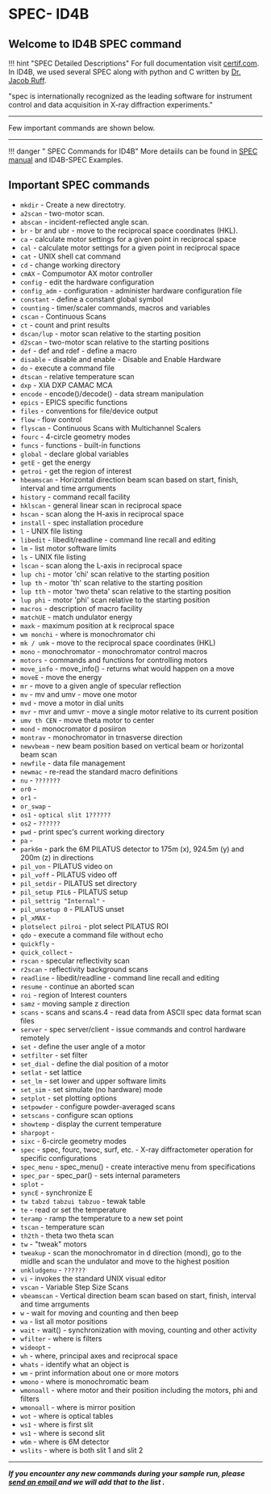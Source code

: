 # SPEC- ID4B


## Welcome to ID4B SPEC command

!!! hint "SPEC Detailed Descriptions"
    For full documentation visit [certif.com](https://certif.com/).
    In ID4B, we used several SPEC along with python and C written by [Dr. Jacob Ruff](https://www.chess.cornell.edu/about/staff-directory/jacob-ruff).


"spec is internationally recognized as the leading software for instrument control and data acquisition in X-ray diffraction experiments."

---
Few important commands are shown below.

---
!!! danger " SPEC Commands for ID4B" 
    More detaiils can be found in [SPEC manual](https://certif.com/) and ID4B-SPEC Examples.

## Important SPEC commands 

* `mkdir` - Create a new directotry.
* `a2scan` - two-motor scan.
* `abscan` - incident-reflected angle scan.
* `br` - br and ubr - move to the reciprocal space coordinates (HKL).
* `ca` 			- calculate motor settings for a given point in reciprocal space
* `cal` 			- calculate motor settings for a given point in reciprocal space
* `cat` 			- UNIX shell cat command
* `cd` 			- change working directory
* `cmAX` 		- Compumotor AX motor controller
* `config` 		- edit the hardware configuration
* `config_adm` 		- configuration - administer hardware configuration file
* `constant` 		- define a constant global symbol
* `counting` 		- timer/scaler commands, macros and variables
* `cscan` 		- Continuous Scans
* `ct` 			- count and print results
* `dscan/lup` 		- motor scan relative to the starting position
* `d2scan` 		- two-motor scan relative to the starting positions
* `def` 			- def and rdef - define a macro
* `disable` 		- disable and enable - Disable and Enable Hardware
* `do` 			- execute a command file
* `dtscan` 		- relative temperature scan
* `dxp` 			- XIA DXP CAMAC MCA
* `encode` 		- encode()/decode() - data stream manipulation
* `epics` 		- EPICS specific functions
* `files` 		- conventions for file/device output
* `flow` 		- flow control
* `flyscan` 		- Continuous Scans with Multichannel Scalers
* `fourc` 		- 4-circle geometry modes
* `funcs` 		- functions - built-in functions
* `global` 		- declare global variables
* `getE`        - get the energy
* `getroi`      - get the region of interest
* `hbeamscan`   - Horizontal direction beam scan based on start, finish, interval and time arrguments
* `history` 		- command recall facility
* `hklscan` 		- general linear scan in reciprocal space
* `hscan` 		- scan along the H-axis in reciprocal space
* `install` 		- spec installation procedure
* `l` 			- UNIX file listing
* `libedit` 		- libedit/readline - command line recall and editing
* `lm` 			- list motor software limits
* `ls` 			- UNIX file listing
* `lscan` 		- scan along the L-axis in reciprocal space
* `lup chi`     - motor 'chi' scan relative to the starting position
* `lup th`      - motor 'th' scan relative to the starting position
* `lup tth`     - motor 'two theta' scan relative to the starting position
* `lup phi`     - motor 'phi' scan relative to the starting position
* `macros` 		- description of macro facility
* `matchUE` 		- match undulator energy
* `maxk`        - maximum position at k reciprocal space
* `wm monchi`      - where is monochromator  chi  
* `mk / umk` 		- move to the reciprocal space coordinates (HKL)
* `mono` 		- monochromator - monochromator control macros
* `motors` 		- commands and functions for controlling motors
* `move_info` 		- move_info() - returns what would happen on a move
* `moveE`       - move the energy 
* `mr` 			- move to a given angle of specular reflection
* `mv` 			- mv and umv - move one motor
* `mvd` 			- move a motor in dial units
* `mvr` 			- mvr and umvr - move a single motor relative to its current position
* `umv th CEN`      - move theta motor to center
* `mond`            - monocromator d posiiron
* `montrav`         - monochromator in trnasverse direction
* `newvbeam`        - new beam position based on vertical beam or horizontal beam scan
* `newfile` 		- data file management
* `newmac` 		- re-read the standard macro definitions
* `nu`          - `???????`
* `or0`          - 
* `or1`         - 
* `or_swap`     - 
* `os1`         - `optical slit 1??????`
* `os2`         - `??????`
* `pwd` 		- print spec's current working directory
* `pa`          - 
* `park6m`      - park the 6M PILATUS detector to 175m (x), 924.5m (y) and 200m (z) in  directions
* `pil_von`     - PILATUS video on  
* `pil_voff`    - PILATUS video off
* `pil_setdir`  - PILATUS set directory
* `pil_setup PIL6`  - PILATUS setup 
* `pil_settrig "Internal"`  -
* `pil_unsetup 0`   - PILATUS unset 
* `pl_xMAX`     -
* `plotselect pilroi`   - plot select PILATUS ROI
* `qdo` 		- execute a command file without echo
* `quickfly`    -
* `quick_collect`   -  
* `rscan` 		- specular reflectivity scan
* `r2scan` 		- reflectivity background scans
* `readline` 		- libedit/readline - command line recall and editing
* `resume` 		- continue an aborted scan
* `roi` 		- region of Interest counters
* `samz`        - moving sample z direction
* `scans` 		- scans and scans.4 - read data from ASCII spec data format scan files
* `server` 		- spec server/client - issue commands and control hardware remotely
* `set` 		- define the user angle of a motor
* `setfilter`   - set filter
* `set_dial` 		- define the dial position of a motor
* `setlat`      - set lattice
* `set_lm` 		- set lower and upper software limits
* `set_sim` 		- set simulate (no hardware) mode
* `setplot` 		- set plotting options
* `setpowder` 		- configure powder-averaged scans
* `setscans` 		- configure scan options
* `showtemp` 		- display the current temperature
* `sharpopt`        - 
* `sixc` 		- 6-circle geometry modes
* `spec` 		- spec, fourc, twoc, surf, etc. - X-ray diffractometer operation for specific configurations
* `spec_menu` 		- spec_menu() - create interactive menu from specifications
* `spec_par` 		- spec_par() - sets internal parameters
* `splot`       - 
* `syncE`       - synchronize E
* `tw tabzd tabzui tabzuo` -    tewak table 
* `te` 			- read or set the temperature
* `teramp` 		- ramp the temperature to a new set point
* `tscan` 		- temperature scan
* `th2th`       - theta two theta scan
* `tw` 			- "tweak" motors
* `tweakup` 	- scan the monochromator in d direction (mond), go to the midlle and scan the undulator and move to the highest position
* `unkludgenu`  - `??????`
* `vi` 			- invokes the standard UNIX visual editor
* `vscan` 		- Variable Step Size Scans
* `vbeamscan` 	- Vertical direction beam scan based on start, finish, interval and time arrguments
* `w` 			- wait for moving and counting and then beep
* `wa` 			- list all motor positions
* `wait` 		- wait() - synchronization with moving, counting and other activity
* `wfilter`     - where is filters
* `wideopt`     - 
* `wh` 			- where, principal axes and reciprocal space
* `whats` 		- identify what an object is
* `wm` 			- print information about one or more motors
* `wmono`       - where is monochromatic beam
* `wmonoall`    - where motor and their position including the motors, phi and filters 
* `wmonoall`    - where is mirror position
* `wot`         - where is optical tables
* `ws1`         - where is first slit
* `ws1`         - where is second slit
* `w6m`         - where is 6M detector
* `wslits`      - where is both slit 1 and slit 2

---

<b><i> If you encounter any new commands during your sample run, please <a href = "mailto: ss3428@cornell.edu">send an email </a> and we will add that to the list <i><b>.